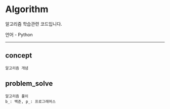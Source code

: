 # Algorithm
알고리즘 학습관련 코드입니다.

언어 - Python
<hr>

## concept
    알고리즘 개념

## problem_solve
    알고리즘 풀이
    b_: 백준, p_: 프로그래머스